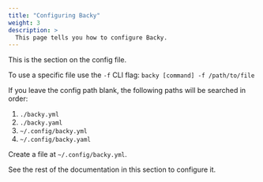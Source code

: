 ```yaml
---
title: "Configuring Backy"
weight: 3
description: >
  This page tells you how to configure Backy.
---
```


This is the section on the config file.

To use a specific file use the `-f` CLI flag:
```backy [command] -f /path/to/file```

If you leave the config path blank, the following paths will be searched in order:

1. `./backy.yml`
2. `./backy.yaml`
3. `~/.config/backy.yml`
4. `~/.config/backy.yaml`

Create a file at `~/.config/backy.yml`.

See the rest of the documentation in this section to configure it.
